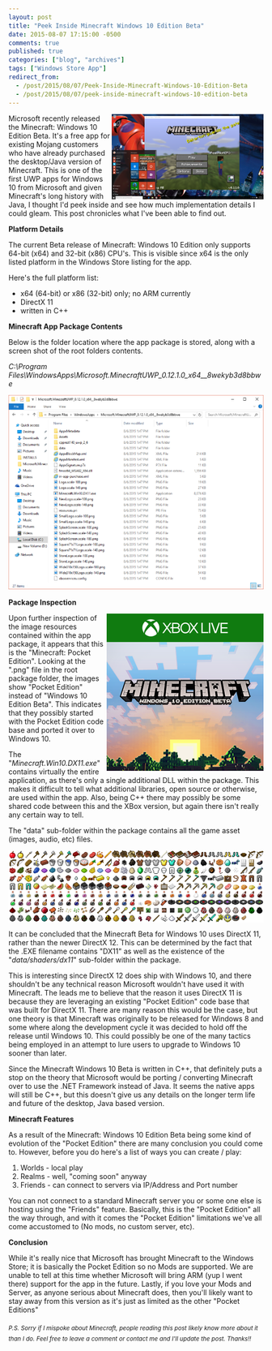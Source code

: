 ```yaml
---
layout: post
title: "Peek Inside Minecraft Windows 10 Edition Beta"
date: 2015-08-07 17:15:00 -0500
comments: true
published: true
categories: ["blog", "archives"]
tags: ["Windows Store App"]
redirect_from: 
  - /post/2015/08/07/Peek-Inside-Minecraft-Windows-10-Edition-Beta
  - /post/2015/08/07/peek-inside-minecraft-windows-10-edition-beta
---
```

<!-- more -->
<p><img style="float: right;" src="/images/posts/2015/08/Win10MinecraftBeta001_300x168.png" alt="" />Microsoft recently released the Minecraft: Windows 10 Edition Beta. It's a free app for existing Mojang customers who have already purchased the desktop/Java version of Minecraft. This is one of the first UWP apps for Windows 10 from Microsoft and given Minecraft's long history with Java, I thought I'd peek inside and see how much implementation details I could gleam. This post chronicles what I've been able to find out.</p>
<p><strong>Platform Details</strong></p>
<p>The current Beta release of Minecraft: Windows 10 Edition only supports 64-bit (x64) and 32-bit (x86) CPU's. This is visible since x64 is the only listed platform in the Windows Store listing for the app.</p>
<p>Here's the full platform list:</p>
<ul>
<li>x64 (64-bit) or x86 (32-bit) only; no ARM currently</li>
<li>DirectX 11</li>
<li>written in C++</li>
</ul>
<p><strong>Minecraft App Package Contents</strong></p>
<p>Below is the folder location where the app package is stored, along with a screen shot of the root folders contents.</p>
<p><em>C:\Program Files\WindowsApps\Microsoft.MinecraftUWP_0.12.1.0_x64__8wekyb3d8bbwe</em></p>
<p><img src="/images/posts/2015/08/Win10MinecraftBetaPackageFolder.png" alt="" /></p>
<p><strong>Package Inspection</strong></p>
<p><img style="float: right;" src="/images/posts/2015/08/MCSquare310x310Logo.scale-100.png" alt="" /></p>
<p>Upon further inspection of the image resources contained within the app package, it appears that this is the "Minecraft: Pocket Edition". Looking at the ".png" file in the root package folder, the images show "Pocket Edition" instead of "Windows 10 Edition Beta". This indicates that they possibly started with the Pocket Edition code base and ported it over to Windows 10.</p>
<p>The "<em>Minecraft.Win10.DX11.exe</em>" contains virtually the entire application, as there's only a single additional DLL within the package. This makes it difficult to tell what additional libraries, open source or otherwise, are used within the app. Also, being C++ there may possibly be some shared code between this and the XBox version, but again there isn't really any certain way to tell.</p>
<p>The "data" sub-folder within the package contains all the game asset (images, audio, etc) files.</p>
<p><img style="display: block; margin-left: auto; margin-right: auto;" src="/images/posts/2015/08/Win10MinecraftImageAssets.png" alt="" /></p>
<p>It can be concluded that the Minecraft Beta for Windows 10 uses DirectX 11, rather than the newer DirectX 12. This can be determined by the fact that the .EXE filename contains "DX11" as well as the existence of the "<em>data/shaders/dx11</em>" sub-folder within the package.</p>
<p>This is interesting since DirectX 12 does ship with Windows 10, and there shouldn't be any technical reason Microsoft wouldn't have used it with Minecraft. The leads me to believe that the reason it uses DirectX 11 is because they are leveraging an existing "Pocket Edition" code base that was built for DirectX 11. There are many reason this would be the case, but one theory is that Minecraft was originally to be released for Windows 8 and some where along the development cycle it was decided to hold off the release until Windows 10. This could possibly be one of the many tactics being employed in an attempt to lure users to upgrade to Windows 10 sooner than later.</p>
<p>Since the Minecraft Windows 10 Beta is written in C++, that definitely puts a stop on the theory that Microsoft would be porting / converting Minecraft over to use the .NET Framework instead of Java. It seems the native apps will still be C++, but this doesn't give us any details on the longer term life and future of the desktop, Java based version.</p>
<p><strong>Minecraft Features</strong></p>
<p>As a result of the Minecraft: Windows 10 Edition Beta being some kind of evolution of the "Pocket Edition" there are many conclusion you could come to. However, before you do here's a list of ways you can create / play:</p>
<ol>
<li>Worlds - local play</li>
<li>Realms - well, "coming soon" anyway</li>
<li>Friends - can connect to servers via IP/Address and Port number</li>
</ol>
<p>You can not connect to a standard Minecraft server you or some one else is hosting using the "Friends" feature. Basically, this is the "Pocket Edition" all the way through, and with it comes the "Pocket Edition" limitations we've all come accustomed to (No mods, no custom server, etc).</p>
<p><strong>Conclusion</strong></p>
<p>While it's really nice that Microsoft has brought Minecraft to the Windows Store; it is basically the Pocket Edition so no Mods are supported. We are unable to tell at this time whether Microsoft will bring ARM (yup I went there) support for the app in the future. Lastly, if you love your Mods and Server, as anyone serious about Minecraft does, then you'll likely want to stay away from this version as it's just as limited as the other "Pocket Editions"</p>
<p><sub><em>P.S. Sorry if I mispoke about Minecraft, people reading this post likely know more about it than I do. Feel free to leave a comment or contact me and I'll update the post. Thanks!!</em></sub></p>
